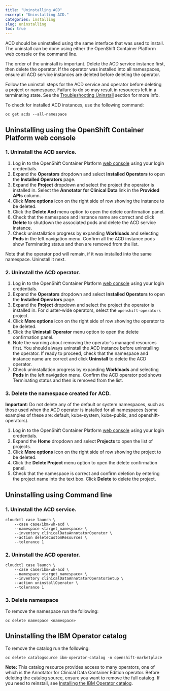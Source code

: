 ```yaml
---
title: "Uninstalling ACD"
excerpt: "Uninstalling ACD."
categories: installing
slug: uninstalling
toc: true
---
```


ACD should be uninstalled using the same interface that was used to install. The uninstall can be done using either the OpenShift Container Platform web console or the command line.

The order of the uninstall is important. Delete the ACD service instance first, then delete the operator. If the operator was installed into all namespaces, ensure all ACD service instances are deleted before deleting the operator.

Follow the uninstall steps for the ACD service and operator before deleting a project or namespace. Failure to do so may result in resources left in a terminating state. See the [Troubleshooting Uninstall](/troubleshooting/troubleshooting-uninstall/) section for more info.

To check for installed ACD instances, use the following command:

```
oc get acds --all-namespace
```

## Uninstalling using the OpenShift Container Platform web console

### 1. Uninstall the ACD service.

1. Log in to the OpenShift Container Platform [web console](https://docs.openshift.com/container-platform/4.7/web_console/web-console.html) using your login credentials.
1. Expand the **Operators** dropdown and select **Installed Operators** to open the **Installed Operators** page.
1. Expand the **Project** dropdown and select the project the operator is installed in. Select the **Annotator for Clinical Data** link in the **Provided APIs** column.
1. Click **More options** icon on the right side of row showing the instance to be deleted.
1. Click the **Delete Acd** menu option to open the delete confirmation panel.
1. Check that the namespace and instance name are correct and click **Delete** to shutdown the associated pods and delete the ACD service instance.
1. Check uninstallation progress by expanding **Workloads** and selecting **Pods** in the left navigation menu.
Confirm all the ACD instance pods show  Terminating status and then are removed from the list.

Note that the operator pod will remain, if it was installed into the same namespace. Uninstall it next.

### 2. Uninstall the ACD operator.

1. Log in to the OpenShift Container Platform [web console](https://docs.openshift.com/container-platform/4.7/web_console/web-console.html) using your login credentials.
1. Expand the **Operators** dropdown and select **Installed Operators** to open the **Installed Operators** page.
1. Expand the **Project** dropdown and select the project the operator is installed in. For cluster-wide operators, select the `openshift-operators` project.
1. Click **More options** icon on the right side of row showing the operator to be deleted.
1. Click the **Uninstall Operator** menu option to open the delete confirmation panel.
1. Note the warning about removing the operator's managed resources first. You should always uninstall the ACD instance before uninstalling the operator. If ready to proceed, check that the namespace and instance name are correct and click **Uninstall** to delete the ACD operator.
1. Check uninstallation progress by expanding **Workloads** and selecting **Pods** in the left navigation menu.
Confirm the ACD operator pod shows Terminating status and then is removed from the list.

### 3. Delete the namespace created for ACD.

**Important**: Do not delete any of the default or system namespaces, such as those used when the ACD operator is installed for all namespaces (some examples of these are: default, kube-system, kube-public, and openshift-operators).

1. Log in to the OpenShift Container Platform [web console](https://docs.openshift.com/container-platform/4.7/web_console/web-console.html) using your login credentials.
1. Expand the **Home** dropdown and select **Projects** to open the list of projects.
1. Click **More options** icon on the right side of row showing the project to be deleted.
1. Click the **Delete Project** menu option to open the delete confirmation panel.
1. Check that the namespace is correct and confirm deletion by entering the project name into the text box. Click **Delete** to delete the project.

## Uninstalling using Command line

### 1. Uninstall the ACD service.

```
cloudctl case launch \
    --case case/ibm-wh-acd \
    --namespace <target_namespace> \
    --inventory clinicalDataAnnotatorOperator \
    --action deleteCustomResources \
    --tolerance 1
```

### 2. Uninstall the ACD operator.

```
cloudctl case launch \
    --case case/ibm-wh-acd \
    --namespace <target_namespace> \
    --inventory clinicalDataAnnotatorOperatorSetup \
    --action uninstallOperator \
    --tolerance 1
```

### 3. Delete namespace

To remove the namespace run the following:

```
oc delete namespace <namespace>
```

## Uninstalling the IBM Operator catalog

To remove the catalog run the following:

```
oc delete catalogsource ibm-operator-catalog -n openshift-marketplace
```

**Note:** This catalog resource provides access to many operators, one of which is the Annotator for Clinical Data Container Edition operator. Before deleting the catalog source, ensure you want to remove the full catalog. If you need to reinstall, see [Installing the IBM Operator catalog](/installing/installing/#installing-the-ibm-operator-catalog).
